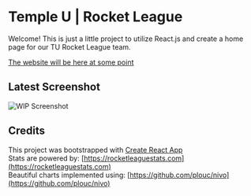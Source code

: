 # Temple U | Rocket League

Welcome! This is just a little project to utilize React.js and create a home page for our TU Rocket League team.

[The website will be here at some point](#)

## Latest Screenshot
![WIP Screenshot](https://user-images.githubusercontent.com/20494455/42138372-87860630-7d4a-11e8-9085-31f85955c746.png)

## Credits
This project was bootstrapped with [Create React App](https://github.com/facebookincubator/create-react-app)  
Stats are powered by: [https://rocketleaguestats.com](https://rocketleaguestats.com)  
Beautiful charts implemented using: [https://github.com/plouc/nivo](https://github.com/plouc/nivo)  